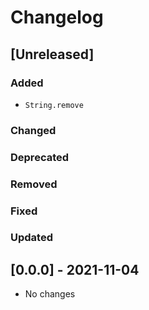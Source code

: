 # Changelog

## [Unreleased]

### Added
- `String.remove`

### Changed

### Deprecated

### Removed

### Fixed

### Updated


## [0.0.0] - 2021-11-04
- No changes
